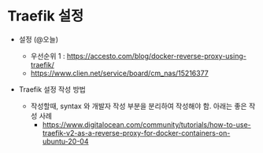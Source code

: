 # Traefik 설정

- 설정 (@오늘)
  - 우선순위 1 : https://accesto.com/blog/docker-reverse-proxy-using-traefik/
  - https://www.clien.net/service/board/cm_nas/15216377


- Traefik 설정 작성 방법
  - 작성할때, syntax 와 개발자 작성 부분을 분리하여 작성해야 함. 아래는 좋은 작성 사례
    - https://www.digitalocean.com/community/tutorials/how-to-use-traefik-v2-as-a-reverse-proxy-for-docker-containers-on-ubuntu-20-04 
